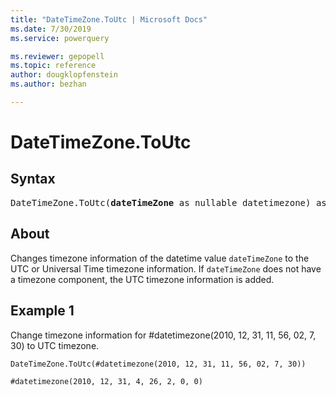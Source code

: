 ```yaml
---
title: "DateTimeZone.ToUtc | Microsoft Docs"
ms.date: 7/30/2019
ms.service: powerquery

ms.reviewer: gepopell
ms.topic: reference
author: dougklopfenstein
ms.author: bezhan

---
```

# DateTimeZone.ToUtc

## Syntax

<pre>
DateTimeZone.ToUtc(<b>dateTimeZone</b> as nullable datetimezone) as nullable datetimezone
</pre>
  
## About  
Changes timezone information of the datetime value `dateTimeZone` to the UTC or Universal Time timezone information. If `dateTimeZone` does not have a timezone component, the UTC timezone information is added.

## Example 1
Change timezone information for #datetimezone(2010, 12, 31, 11, 56, 02, 7, 30) to UTC timezone.

```powerquery-m
DateTimeZone.ToUtc(#datetimezone(2010, 12, 31, 11, 56, 02, 7, 30))
```

`#datetimezone(2010, 12, 31, 4, 26, 2, 0, 0)`
